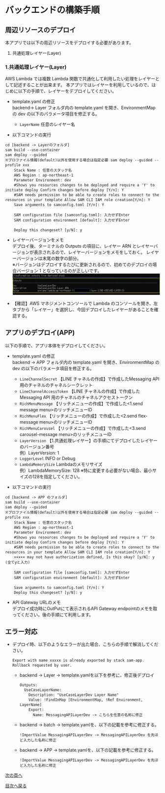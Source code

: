 # バックエンドの構築手順

## 周辺リソースのデプロイ

本アプリでは以下の周辺リソースをデプロイする必要があります。

1. 共通処理レイヤー(Layer)

### 1.共通処理レイヤー(Layer)

AWS Lambda では複数 Lambda 関数で共通化して利用したい処理をレイヤーとして記述することが出来ます。
本アプリではレイヤーを利用しているので、はじめに以下の手順で、レイヤーをデプロイしてください。

- template.yaml の修正  
  backend-> Layer フォルダ内の template.yaml を開き、EnvironmentMap の dev の以下のパラメータ項目を修正する。

  - `LayerName` 任意のレイヤー名

- 以下コマンドの実行

```
cd [backend -> Layerのフォルダ]
sam build --use-container
sam deploy --guided
※プロファイル情報(default)以外を使用する場合は指定必要 sam deploy --guided --profile xxx
    Stack Name : 任意のスタック名
    AWS Region : ap-northeast-1
    Parameter Environment: dev
    #Shows you resources changes to be deployed and require a 'Y' to initiate deploy Confirm changes before deploy [Y/n]: Y
    #SAM needs permission to be able to create roles to connect to the resources in your template Allow SAM CLI IAM role creation[Y/n]: Y
    Save arguments to samconfig.toml [Y/n]: Y

    SAM configuration file [samconfig.toml]: 入力せずEnter 
    SAM configuration environment [default]: 入力せずEnter
    
    Deploy this changeset? [y/N]: y
```

- レイヤーバージョンをメモ  
  デプロイ後、ターミナルの Outputs の項目に、レイヤー ARN とレイヤーバージョンが表示されるので、レイヤーバージョンをメモをしておく。 
  レイヤーバージョンは末尾の数字の部分。  
  ※バージョンはデプロイするたびに更新されるので、初めてのデプロイの場合バージョン 1 となっているのが正しいです。
  ![コマンドプロンプトのOutput部の画像](images/out-put-description.png)

- 【確認】AWS マネジメントコンソールで Lambda のコンソールを開き、左タブから「レイヤー」を選択し、今回デプロイしたレイヤーがあることを確認する。


## アプリのデプロイ(APP)

以下の手順で、アプリ本体をデプロイしてください。

- template.yaml の修正  
  backend -> APP フォルダ内の template.yaml を開き、EnvironmentMap の dev の以下のパラメータ項目を修正する。

  - `LineChannelSecret` 【LINE チャネルの作成】で作成したMessaging API 用のチャネルのチャネルシークレット
  - `LineChannelAccessToken` 【LINE チャネルの作成】で作成したMessaging API 用のチャネルのチャネルアクセストークン
  - `RichMenuMessage` 【リッチメニューの作成】で作成した<1.send message menu>のリッチメニューID
  - `RichMenuFlex` 【リッチメニューの作成】で作成した<2.send flex-message menu>のリッチメニューID
  - `RichMenuCarousel` 【リッチメニューの作成】で作成した<3.send carousel-message menu>のリッチメニューID
  - `LayerVersion` 【1.共通処理レイヤー】の手順にてデプロイしたレイヤーのバージョン番号  
    例）LayerVersion: 1
  - `LoggerLevel` INFO or Debug  
  - `LambdaMemorySize` Lambdaのメモリサイズ  
    例）LambdaMemorySize: 128 ※特に変更する必要がない場合、最小サイズの128を指定してください。

- 以下コマンドの実行

```
cd [backend -> APP のフォルダ]
sam build --use-container
sam deploy --guided
※プロファイル情報(default)以外を使用する場合は指定必要 sam deploy --guided --profile xxx
    Stack Name : 任意のスタック名
    AWS Region : ap-northeast-1
    Parameter Environment: dev
    #Shows you resources changes to be deployed and require a 'Y' to initiate deploy Confirm changes before deploy [Y/n]: Y
    #SAM needs permission to be able to create roles to connect to the resources in your template Allow SAM CLI IAM role creation[Y/n]: Y
    ××××× may not have authorization defined, Is this okay? [y/N]: y (全てyと入力)  

    SAM configuration file [samconfig.toml]: 入力せずEnter 
    SAM configuration environment [default]: 入力せずEnter

    Save arguments to samconfig.toml [Y/n]: Y
    Deploy this changeset? [y/N]: y
```

- API Gateway URLのメモ  
デプロイ成功時にOutPutにて表示されるAPI Gateway endpointのメモを取ってください。後の手順にて利用します。
  
## エラー対応
- デプロイ時、以下のようなエラーが出た場合、こちらの手順で解消してください。
  ```
  Export with name xxxxx is already exported by stack sam-app. Rollback requested by user.
  ```
  - backend -> Layer -> template.yamlを以下を参考に、修正後デプロイ
    ```
    Outputs:
      UseCaseLayerName:
        Description: "UseCaseLayerDev Layer Name"
        Value: !FindInMap [EnvironmentMap, !Ref Environment, LayerName]
        Export:
          Name: MessagingAPILayerDev -> こちらを任意の名称に修正
    ```
  - backend -> batch -> template.yamlを、以下の記載を参考に修正する。
    ```
    !ImportValue MessagingAPILayerDev -> MessagingAPILayerDev を先ほど入力した名称に修正
    ```
  - backend -> APP -> template.yamlを、以下の記載を参考に修正する。
    ```
    !ImportValue MessagingAPILayerDev -> MessagingAPILayerDev を先ほど入力した名称に修正
    ```

[次の頁へ](validation.md)

[目次へ戻る](../README.md)